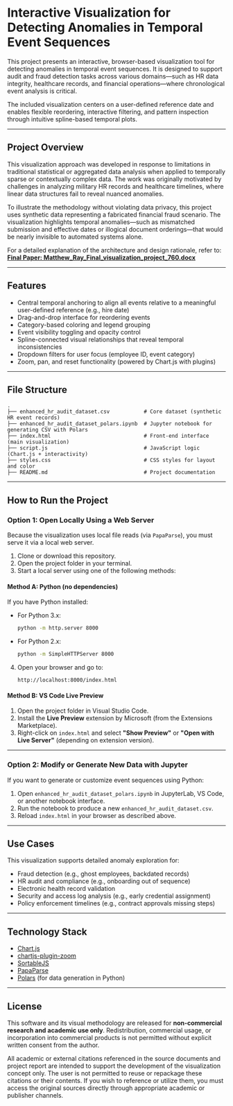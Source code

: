 
# Interactive Visualization for Detecting Anomalies in Temporal Event Sequences

This project presents an interactive, browser-based visualization tool for detecting anomalies in temporal event sequences. It is designed to support audit and fraud detection tasks across various domains—such as HR data integrity, healthcare records, and financial operations—where chronological event analysis is critical.

The included visualization centers on a user-defined reference date and enables flexible reordering, interactive filtering, and pattern inspection through intuitive spline-based temporal plots.

---

## Project Overview

This visualization approach was developed in response to limitations in traditional statistical or aggregated data analysis when applied to temporally sparse or contextually complex data. The work was originally motivated by challenges in analyzing military HR records and healthcare timelines, where linear data structures fail to reveal nuanced anomalies.

To illustrate the methodology without violating data privacy, this project uses synthetic data representing a fabricated financial fraud scenario. The visualization highlights temporal anomalies—such as mismatched submission and effective dates or illogical document orderings—that would be nearly invisible to automated systems alone.

For a detailed explanation of the architecture and design rationale, refer to:  
**[Final Paper: Matthew_Ray_Final_visualization_project_760.docx](./Matthew_Ray_final_report_760.pdf)**

---

## Features

- Central temporal anchoring to align all events relative to a meaningful user-defined reference (e.g., hire date)
- Drag-and-drop interface for reordering events
- Category-based coloring and legend grouping
- Event visibility toggling and opacity control
- Spline-connected visual relationships that reveal temporal inconsistencies
- Dropdown filters for user focus (employee ID, event category)
- Zoom, pan, and reset functionality (powered by Chart.js with plugins)

---

## File Structure

```
.
├── enhanced_hr_audit_dataset.csv           # Core dataset (synthetic HR event records)
├── enhanced_hr_audit_dataset_polars.ipynb  # Jupyter notebook for generating CSV with Polars
├── index.html                              # Front-end interface (main visualization)
├── script.js                               # JavaScript logic (Chart.js + interactivity)
├── styles.css                              # CSS styles for layout and color
├── README.md                               # Project documentation
```

---

## How to Run the Project

### Option 1: Open Locally Using a Web Server

Because the visualization uses local file reads (via `PapaParse`), you must serve it via a local web server.

1. Clone or download this repository.
2. Open the project folder in your terminal.
3. Start a local server using one of the following methods:

#### Method A: Python (no dependencies)

If you have Python installed:

- For Python 3.x:
  ```bash
  python -m http.server 8000
  ```

- For Python 2.x:
  ```bash
  python -m SimpleHTTPServer 8000
  ```

4. Open your browser and go to:
   ```
   http://localhost:8000/index.html
   ```

#### Method B: VS Code Live Preview

1. Open the project folder in Visual Studio Code.
2. Install the **Live Preview** extension by Microsoft (from the Extensions Marketplace).
3. Right-click on `index.html` and select **"Show Preview"** or **"Open with Live Server"** (depending on extension version).

---

### Option 2: Modify or Generate New Data with Jupyter

If you want to generate or customize event sequences using Python:

1. Open `enhanced_hr_audit_dataset_polars.ipynb` in JupyterLab, VS Code, or another notebook interface.
2. Run the notebook to produce a new `enhanced_hr_audit_dataset.csv`.
3. Reload `index.html` in your browser as described above.

---

## Use Cases

This visualization supports detailed anomaly exploration for:

- Fraud detection (e.g., ghost employees, backdated records)
- HR audit and compliance (e.g., onboarding out of sequence)
- Electronic health record validation
- Security and access log analysis (e.g., early credential assignment)
- Policy enforcement timelines (e.g., contract approvals missing steps)

---

## Technology Stack

- [Chart.js](https://www.chartjs.org/)
- [chartjs-plugin-zoom](https://www.chartjs.org/chartjs-plugin-zoom/latest/)
- [SortableJS](https://github.com/SortableJS/Sortable)
- [PapaParse](https://www.papaparse.com/)
- [Polars](https://pola-rs.github.io/polars/) (for data generation in Python)

---

## License

This software and its visual methodology are released for **non-commercial research and academic use only**. Redistribution, commercial usage, or incorporation into commercial products is not permitted without explicit written consent from the author.

All academic or external citations referenced in the source documents and project report are intended to support the development of the visualization concept only. The user is not permitted to reuse or repackage these citations or their contents. If you wish to reference or utilize them, you must access the original sources directly through appropriate academic or publisher channels.
